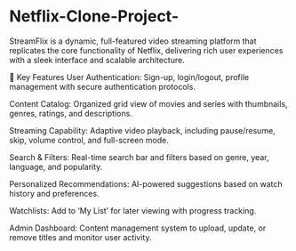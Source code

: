 # Netflix-Clone-Project-

StreamFlix is a dynamic, full-featured video streaming platform that replicates the core functionality of Netflix, delivering rich user experiences with a sleek interface and scalable architecture.

🌟 Key Features
User Authentication: Sign-up, login/logout, profile management with secure authentication protocols.

Content Catalog: Organized grid view of movies and series with thumbnails, genres, ratings, and descriptions.

Streaming Capability: Adaptive video playback, including pause/resume, skip, volume control, and full-screen mode.

Search & Filters: Real-time search bar and filters based on genre, year, language, and popularity.

Personalized Recommendations: AI-powered suggestions based on watch history and preferences.

Watchlists: Add to ‘My List’ for later viewing with progress tracking.

Admin Dashboard: Content management system to upload, update, or remove titles and monitor user activity.
